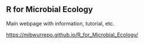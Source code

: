 ## R for Microbial Ecology

Main webpage with information, tutorial, etc.   

https://mibwurrepo.github.io/R_for_Microbial_Ecology/ 


